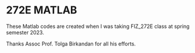 # 272E MATLAB

These Matlab codes are created when I was taking FIZ_272E class at spring semester 2023.

Thanks Assoc Prof. Tolga Birkandan for all his efforts.
